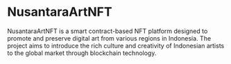 # NusantaraArtNFT
NusantaraArtNFT is a smart contract-based NFT platform designed to promote and preserve digital art from various regions in Indonesia. The project aims to introduce the rich culture and creativity of Indonesian artists to the global market through blockchain technology.
